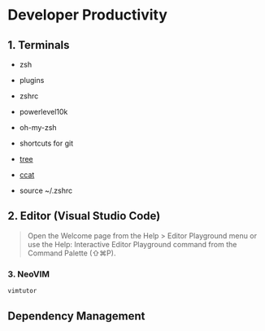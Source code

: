 # Developer Productivity <!-- omit in toc -->

## 1. Terminals

- zsh
- plugins
- zshrc
- powerlevel10k
- oh-my-zsh
- shortcuts for git
- [tree](https://en.wikipedia.org/wiki/Tree_(command))
- [ccat](https://github.com/owenthereal/ccat)

- source ~/.zshrc


## 2. Editor (Visual Studio Code)

> Open the Welcome page from the Help > Editor Playground menu or use the Help: Interactive Editor Playground command from the Command Palette (⇧⌘P).


### 3. NeoVIM

```bash
vimtutor
```

## Dependency Management
